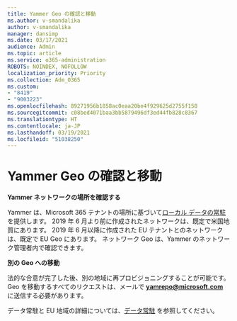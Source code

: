 ```yaml
---
title: Yammer Geo の確認と移動
ms.author: v-smandalika
author: v-smandalika
manager: dansimp
ms.date: 03/17/2021
audience: Admin
ms.topic: article
ms.service: o365-administration
ROBOTS: NOINDEX, NOFOLLOW
localization_priority: Priority
ms.collection: Adm_O365
ms.custom:
- "8419"
- "9003223"
ms.openlocfilehash: 89271956b1858ac0eaa20be4f929625d2755f158
ms.sourcegitcommit: c08bed4071baa3bb5879496df3ed44fb828c8367
ms.translationtype: HT
ms.contentlocale: ja-JP
ms.lasthandoff: 03/19/2021
ms.locfileid: "51038250"
---
```

# <a name="checking-and-moving-yammer-geo"></a>Yammer Geo の確認と移動

**Yammer ネットワークの場所を確認する**

Yammer は、Microsoft 365 テナントの場所に基づいて[ローカル データの常駐](https://docs.microsoft.com/yammer/manage-security-and-compliance/data-residency)を提供します。 2019 年 6 月より前に作成されたネットワークは、既定で米国地質にあります。 2019 年 6 月以降に作成された EU テナントとのネットワークは、既定で EU Geo にあります。 ネットワーク Geo は、Yammer のネットワーク管理者内で確認できます。

**別の Geo への移動**

法的な合意が完了した後、別の地域に再プロビジョニングすることが可能です。 Geo を移動するすべてのリクエストは、メールで **yamrepo@microsoft.com** に送信する必要があります。

データ常駐と EU 地域の詳細については、[データ常駐](https://docs.microsoft.com/yammer/manage-security-and-compliance/data-residency) を参照してください。
